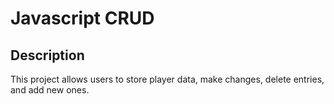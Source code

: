 # Javascript CRUD

## Description
This project allows users to store player data, make changes, delete entries, and add new ones.






